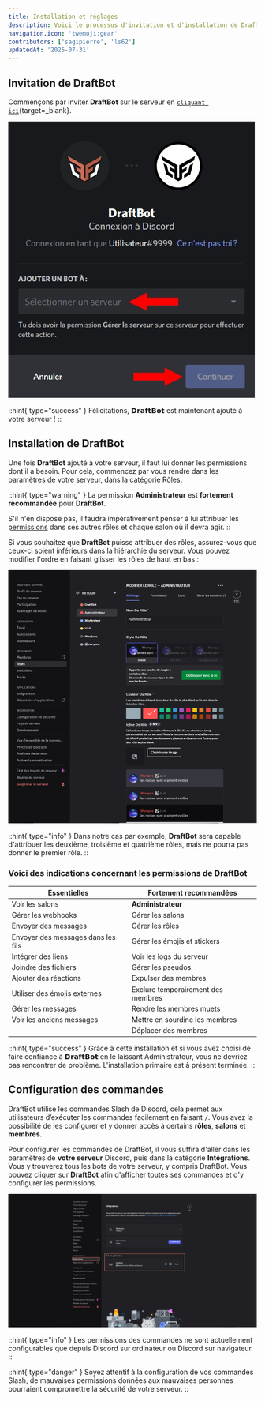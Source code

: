 ```yaml
---
title: Installation et réglages
description: Voici le processus d'invitation et d'installation de DraftBot.
navigation.icon: 'twemoji:gear'
contributors: ['sagipierre', 'ls62']
updatedAt: '2025-07-31'
---
```


## Invitation de DraftBot

Commençons par inviter **DraftBot** sur le serveur en [`cliquant ici`](/invite){target=_blank}.

![Connectez-vous si nécessaire puis choisissez votre serveur. Enfin, cliquez sur « Autoriser ».](./assets/installation/add.jpg)

::hint{ type="success" }
  Félicitations, 𝗗𝗿𝗮𝗳𝘁𝗕𝗼𝘁 est maintenant ajouté à votre serveur !
::

## Installation de DraftBot

Une fois **DraftBot** ajouté à votre serveur, il faut lui donner les permissions dont il a besoin. Pour cela, commencez par vous rendre dans les paramètres de votre serveur, dans la catégorie Rôles.

::hint{ type="warning" }
  La permission **Administrateur**  est **fortement recommandée** pour **DraftBot**.

  S'il n'en dispose pas, il faudra impérativement penser à lui attribuer les [permissions](#voici-des-indications-concernant-les-permissions-de-draftbot) dans ses autres rôles et chaque salon où il devra agir.
::

Si vous souhaitez que **DraftBot** puisse attribuer des rôles, assurez-vous que ceux-ci soient inférieurs dans la hiérarchie du serveur. Vous pouvez modifier l'ordre en faisant glisser les rôles de haut en bas :

![DraftBot est positionné au-dessus du rôle Administrateur dans la hiérarchie des rôles.](./assets/installation/role.png)

::hint{ type="info" }
  Dans notre cas par exemple, **DraftBot** sera capable d'attribuer les deuxième, troisième et quatrième rôles, mais ne pourra pas donner le premier rôle.
::

### Voici des indications concernant les permissions de DraftBot

| Essentielles | Fortement recommandées |
|--------------|------------------------|
| Voir les salons | **Administrateur** |
| Gérer les webhooks | Gérer les salons |
| Envoyer des messages | Gérer les rôles |
| Envoyer des messages dans les fils | Gérer les émojis et stickers |
| Intégrer des liens | Voir les logs du serveur |
| Joindre des fichiers | Gérer les pseudos |
| Ajouter des réactions | Expulser des membres |
| Utiliser des émojis externes | Exclure temporairement des membres |
| Gérer les messages | Rendre les membres muets |
| Voir les anciens messages | Mettre en sourdine les membres |
|  | Déplacer des membres |

::hint{ type="success" }
  Grâce à cette installation et si vous avez choisi de faire confiance à 𝗗𝗿𝗮𝗳𝘁𝗕𝗼𝘁 en le laissant Administrateur, vous ne devriez pas rencontrer de problème. L'installation primaire est à présent terminée.
::


## Configuration des commandes
DraftBot utilise les commandes Slash de Discord, cela permet aux utilisateurs d’exécuter les commandes facilement en faisant `/`. Vous avez la possibilité de les configurer et y donner accès à certains **rôles**, **salons** et **membres**.

Pour configurer les commandes de DraftBot, il vous suffira d'aller dans les paramètres de **votre serveur** Discord, puis dans la catégorie **Intégrations**. Vous y trouverez tous les bots de votre serveur, y compris DraftBot. Vous pouvez cliquer sur **DraftBot** afin d'afficher toutes ses commandes et d'y configurer les permissions.

![Aperçu de la page integrations](./assets/installation/preview_integrations.png)

::hint{ type="info" }
  Les permissions des commandes ne sont actuellement configurables que depuis Discord sur ordinateur ou Discord sur navigateur.
::

::hint{ type="danger" }
  Soyez attentif à la configuration de vos commandes Slash, de mauvaises permissions données aux mauvaises personnes pourraient compromettre la sécurité de votre serveur.
::

